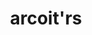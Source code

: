 ---
pid: PT203
title: arcoit'rs
location_transcription: 
zipcode: 
outside_phl: 
neighborhood: 
age: '6'
age_range: 6-13
instagram: 
image_file_name: PT_203.jpg
proposal_transcription: 
topic: Unknown
topic_summary: '0'
type: Other No Form
keywords_other: arcoit'rs
credit: Kelly Montero
image_labels: 
twitter: 
facebook: 
permalink: "/monuments/pt203/"
layout: item-page
---